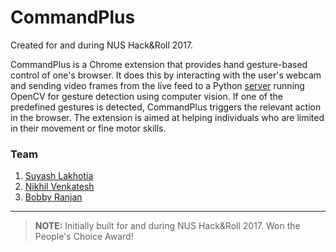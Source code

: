 # CommandPlus

Created for and during NUS Hack&Roll 2017.

CommandPlus is a Chrome extension that provides hand gesture-based control of one's browser. It does this by interacting with the user's webcam and sending video frames from the live feed to a Python [server](https://github.com/SuyashLakhotia/CommandPlus-Server) running OpenCV for gesture detection using computer vision. If one of the predefined gestures is detected, CommandPlus triggers the relevant action in the browser. The extension is aimed at helping individuals who are limited in their movement or fine motor skills.

### Team

1. [Suyash Lakhotia](https://github.com/SuyashLakhotia)
2. [Nikhil Venkatesh](https://github.com/nikv96)
3. [Bobby Ranjan](https://github.com/bbbranjan)

---

> **NOTE:** Initially built for and during NUS Hack&Roll 2017. Won the People's Choice Award!
